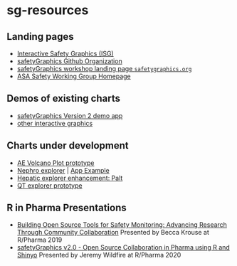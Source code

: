 # sg-resources 

## Landing pages

- [Interactive Safety Graphics (ISG)](https://safetygraphics.github.io/)
- [safetyGraphics Github Organization](https://github.com/SafetyGraphics/)
- [safetyGraphics workshop landing page `safetygraphics.org`](http://safetygraphics.org)
- [ASA Safety Working Group Homepage](https://community.amstat.org/biop/workinggroups/safety/safety-homepage)

## Demos of existing charts

-  [safetyGraphics Version 2 demo app](https://jwildfire.shinyapps.io/safetyGraphics/)
-  [other interactive graphics](https://rhoinc.github.io/safety-explorer-suite/) 


## Charts under development

-  [AE Volcano Plot prototype](https://xiao-ni.shinyapps.io/volcano-plot/)
-  [Nephro explorer](https://github.com/SafetyGraphics/nep-explorer) | [App Example](https://safetygraphics.github.io/nep-explorer/test-page/)
-  [Hepatic explorer enhancement: Palt](https://safetygraphics.github.io/hep-explorer/test-page/example5/)
-  [QT explorer prototype](https://xiao-ni.shinyapps.io/safetyGraphics_QT/)

## R in Pharma Presentations 

- [Building Open Source Tools for Safety Monitoring: Advancing Research Through Community Collaboration](https://rinpharma.com/publication/rinpharma_105/) Presented by Becca Krouse at R/Pharma 2019 
- [safetyGraphics v2.0 - Open Source Collaboration in Pharma using R and Shinyo](https://www.youtube.com/watch?v=2Ykw1jwSw5M) Presented by Jeremy Wildfire at R/Pharma 2020
